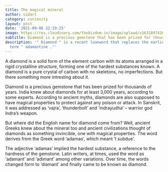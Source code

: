 ```yaml
---
title: The magical mineral
author: sidart
category: curiosity
layout: post
date: '2021-09-06 22:19:25'
image: https://res.cloudinary.com/thebizdom-in/image/upload/v1631897416/diamond_hheybr.png
subtitle: Diamond is a precious gemstone that has been prized for thousands of years.
description: '" Diamond " is a recent loanword that replaces the earlier traditional
  term " adamantine ."'
---
```


A diamond is a solid form of the element carbon with its atoms arranged in a rigid crystalline structure, forming one of the hardest substances known. A diamond is a pure crystal of carbon with no skeletons, no imperfections. But there something more intresting about it.

Diamond is a precious gemstone that has been prized for thousands of years.  India knew about diamonds for at least 3,000 years, according to some experts. According to ancient myths, diamonds are also supposed to have magical properties to protect against any poison or attack. In Sanskrit, it was addressed as ‘vajra’, ‘thunderbolt’ and ‘indrayudha’ – warrior god Indra’s weapon. 

But where did the English name for diamond come from? Well, ancient Greeks knew about the mineral too and ancient civilizations thought of diamonds as something invincible, one with magical properties. The word derives from the Greek word ‘adamao’, which meant ‘I subdue’. 

The adjective ‘adamas’ implied the hardest substance, a reference to the hardness of the gemstone. Latin writers, at times, used the word as ‘adamant’ and ‘adimant’ among other variations. Over time, the words changed form to ‘diamant’ and finally came to be known as diamond.
